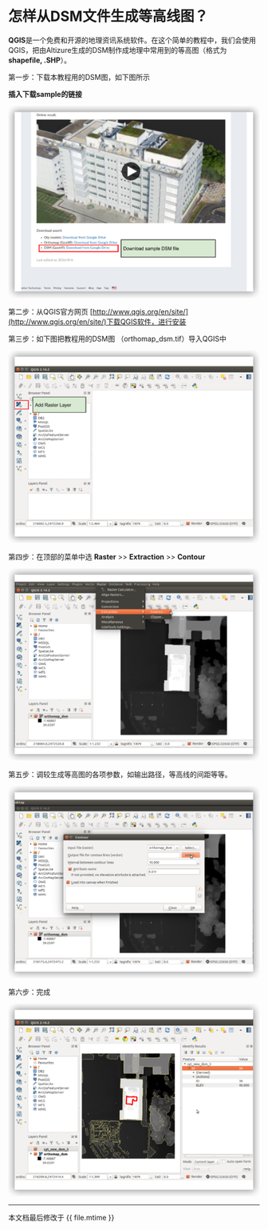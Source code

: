 # 怎样从DSM文件生成等高线图？

**QGIS**是一个免费和开源的地理资讯系统软件。在这个简单的教程中，我们会使用QGIS，把由Altizure生成的DSM制作成地理中常用到的等高图（格式为**shapefile, .SHP**）。

第一步：下载本教程用的DSM图，如下图所示

**插入下载sample的链接**

![](../assets/dsm_contour_QGIS__1.png)

 
第二步：从QGIS官方网页 [http://www.qgis.org/en/site/](http://www.qgis.org/en/site/)下载QGIS软件，进行安装


第三步：如下图把教程用的DSM图 （orthomap_dsm.tif）导入QGIS中

![](../assets/dsm_contour_QGIS_2.png)

第四步：在顶部的菜单中选 **Raster** &gt;&gt; **Extraction** &gt;&gt; **Contour**

![](../assets/dsm_contour_QGIS_3.png)

第五步：调较生成等高图的各项参数，如输出路径，等高线的间距等等。

![](../assets/dsm_contour_QGIS_4.png)

第六步：完成

![](../assets/dsm_contour_QGIS_5.png)


---

本文档最后修改于 {{ file.mtime }}




